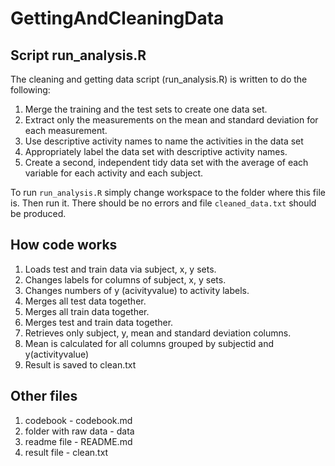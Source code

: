 GettingAndCleaningData
======================

## Script run_analysis.R
	
The cleaning and getting data script (run_analysis.R) is written to do the following:
	
1. Merge the training and the test sets to create one data set.
2. Extract only the measurements on the mean and standard deviation for each measurement. 
3. Use descriptive activity names to name the activities in the data set
4. Appropriately label the data set with descriptive activity names. 
5. Create a second, independent tidy data set with the average of each variable for each activity and each subject. 

To run `run_analysis.R` simply change workspace to the folder where this file is. Then run it. There should be no errors and file `cleaned_data.txt` should be produced.
## How code works
1. Loads test and train data via subject, x, y sets.
2. Changes labels for columns of subject, x, y sets.
3. Changes numbers of y (acivityvalue) to activity labels.
4. Merges all test data together.
5. Merges all train data together.
6. Merges test and train data together.
7. Retrieves only subject, y, mean and standard deviation columns.
8. Mean is calculated for all columns grouped by subjectid and y(activityvalue)
9. Result is saved to clean.txt

## Other files
1. codebook - codebook.md
2. folder with raw data - data
3. readme file - README.md
4. result file - clean.txt
